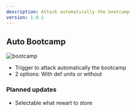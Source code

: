 ```yaml
---
description: Attack automatically the bootcamp
version: 1.0.1
---
```


## Auto Bootcamp

![bootcamp](./images/bootcamp.png 'bootcamp')

-   Trigger to attack automatically the bootcamp
-   2 options: With def units or without

### Planned updates

-   Selectable what rewart to store

